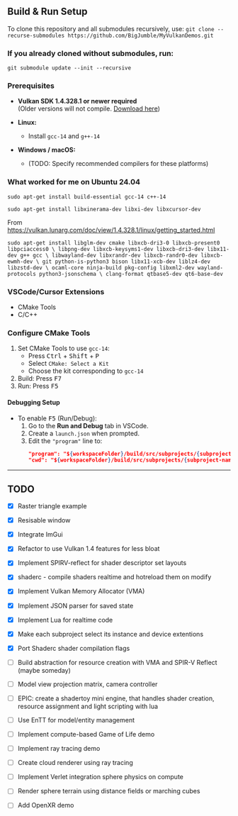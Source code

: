 ## Build & Run Setup
To clone this repository and all submodules recursively, use:
```git clone --recurse-submodules https://github.com/BigJumble/MyVulkanDemos.git```

### If you already cloned without submodules, run:
```git submodule update --init --recursive```

### Prerequisites

- **Vulkan SDK 1.4.328.1 or newer required**  
  (Older versions will not compile. [Download here](https://vulkan.lunarg.com/sdk/home))

- **Linux:**  
  - Install `gcc-14` and `g++-14`
- **Windows / macOS:**  
  - (TODO: Specify recommended compilers for these platforms)

### What worked for me on Ubuntu 24.04

`
sudo apt-get install build-essential gcc-14 c++-14
`

`
sudo apt-get install libxinerama-dev libxi-dev libxcursor-dev
`

From https://vulkan.lunarg.com/doc/view/1.4.328.1/linux/getting_started.html

`
sudo apt-get install libglm-dev cmake libxcb-dri3-0 libxcb-present0 libpciaccess0 \
libpng-dev libxcb-keysyms1-dev libxcb-dri3-dev libx11-dev g++ gcc \
libwayland-dev libxrandr-dev libxcb-randr0-dev libxcb-ewmh-dev \
git python-is-python3 bison libx11-xcb-dev liblz4-dev libzstd-dev \
ocaml-core ninja-build pkg-config libxml2-dev wayland-protocols python3-jsonschema \
clang-format qtbase5-dev qt6-base-dev
`

### VSCode/Cursor Extensions

- CMake Tools
- C/C++ 

### Configure CMake Tools

1. Set CMake Tools to use `gcc-14`:
   - Press <kbd>Ctrl</kbd> + <kbd>Shift</kbd> + <kbd>P</kbd>
   - Select `CMake: Select a Kit`
   - Choose the kit corresponding to `gcc-14`
2. Build: Press <kbd>F7</kbd>
3. Run: Press <kbd>F5</kbd>

#### Debugging Setup

- To enable <kbd>F5</kbd> (Run/Debug):
  1. Go to the **Run and Debug** tab in VSCode.
  2. Create a `launch.json` when prompted.
  3. Edit the `"program"` line to:
     ```json
     "program": "${workspaceFolder}/build/src/subprojects/{subproject-name}/{subproject-name}",
     "cwd": "${workspaceFolder}/build/src/subprojects/{subproject-name}",
     ```

---

## TODO

- [x] Raster triangle example
- [x] Resisable window
- [x] Integrate ImGui
- [x] Refactor to use Vulkan 1.4 features for less bloat
- [x] Implement SPIRV-reflect for shader descriptor set layouts
- [x] shaderc - compile shaders realtime and hotreload them on modify
- [x] Implement Vulkan Memory Allocator (VMA)
- [x] Implement JSON parser for saved state
- [x] Implement Lua for realtime code
- [x] Make each subproject select its instance and device extentions
- [x] Port Shaderc shader compilation flags
- [ ] Build abstraction for resource creation with VMA and SPIR-V Reflect (maybe someday)
- [ ] Model view projection matrix, camera controller
- [ ] EPIC: create a shadertoy mini engine, that handles shader creation, resource assignment and light scripting with lua
- [ ] Use EnTT for model/entity management
- [ ] Implement compute-based Game of Life demo
- [ ] Implement ray tracing demo
- [ ] Create cloud renderer using ray tracing
- [ ] Implement Verlet integration sphere physics on compute
- [ ] Render sphere terrain using distance fields or marching cubes
- [ ] Add OpenXR demo



